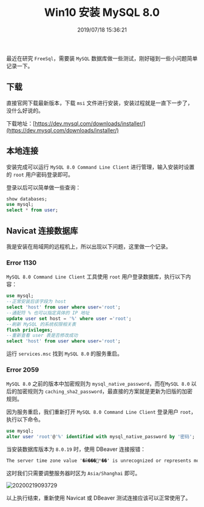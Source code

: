 ﻿---
title: "Win10 安装 MySQL 8.0"
date: "2019/07/18 15:36:21"
updated: "2020/02/19 09:39:21"
permalink: "win10-installs-mysql80"
tags:
 - Windows
categories:
 - [开发, 数据库, MySQL]
---

最近在研究 `FreeSql`，需要装 `MySQL` 数据库做一些测试，刚好碰到一些小问题简单记录一下。

## 下载

直接官网下载最新版本，下载 `msi` 文件进行安装，安装过程就是一直下一步了，没什么好说的。

下载地址：[https://dev.mysql.com/downloads/installer/](https://dev.mysql.com/downloads/installer/)

## 本地连接

安装完成可以运行 `MySQL 8.0 Command Line Client` 进行管理，输入安装时设置的 `root` 用户密码登录即可。

登录以后可以简单做一些查询：

```sql
show databases;
use mysql;
select * from user;
```

## Navicat 连接数据库

我是安装在局域网的远程机上，所以出现以下问题，这里做一个记录。

### Error 1130

`MySQL 8.0 Command Line Client` 工具使用 `root` 用户登录数据库，执行以下内容：

```sql
use mysql;
--正常安装后该字段为 host
select 'host' from user where user='root';
--通配符 % 也可以指定具体的 IP 地址
update user set host = '%' where user ='root';
--刷新 MySQL 的系统权限相关表
flush privileges;
--重新查看 user 表是否修改成功
select 'host' from user where user='root';
```

运行 `services.msc` 找到 `MySQL 8.0` 的服务重启。

### Error 2059

`MySQL 8.0` 之前的版本中加密规则为 `mysql_native_password`，而在`MySQL 8.0` 以后的加密规则为 `caching_sha2_password`，最直接的方案就是更新为旧版的加密规则。

因为服务重启，我们重新打开 `MySQL 8.0 Command Line Client` 登录用户 `root`，执行以下命令。

```sql
use mysql;
alter user 'root'@'%' identified with mysql_native_password by '密码';
```

当安装数据库版本为 `8.0.19` 时，使用 DBeaver 连接报错：
```html
The server time zone value '�й���׼ʱ��' is unrecognized or represents more than one time zone. You must configure either the server or JDBC driver (via the serverTimezone configuration property) to use a more specifc time zone value if you want to utilize time zone support.
```

这时我们只需要调整服务器时区为 `Asia/Shanghai` 即可。

![20200219093729](https://hd2y.oss-cn-beijing.aliyuncs.com/20200219093729_1582076319473.png)

以上执行结束，重新使用 Navicat 或 DBeaver 测试连接应该可以正常使用了。
